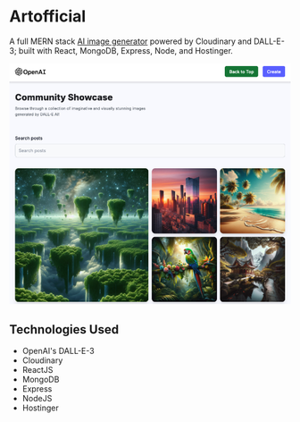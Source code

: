 # Artofficial

A full MERN stack [AI image generator](https://www.artofficial.fun/) powered by Cloudinary and DALL-E-3; built with React, MongoDB, Express, Node, and Hostinger.

![banner_image](/client/src/assets/artofficial.jpg)

## Technologies Used
* OpenAI's DALL-E-3
* Cloudinary
* ReactJS
* MongoDB
* Express
* NodeJS
* Hostinger